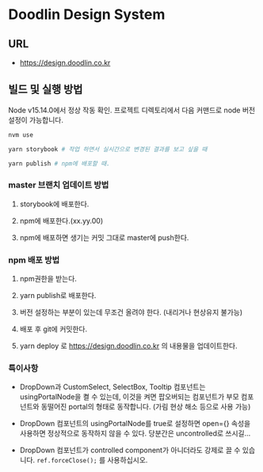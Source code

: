 # Doodlin Design System

## URL

- <https://design.doodlin.co.kr>

## 빌드 및 실행 방법

Node v15.14.0에서 정상 작동 확인. 프로젝트 디렉토리에서 다음 커맨드로 node 버전 설정이 가능합니다.
```bash
nvm use
```

```bash
yarn storybook # 작업 하면서 실시간으로 변경된 결과를 보고 싶을 때
```

```bash
yarn publish # npm에 배포할 때.
```

### master 브랜치 업데이트 방법

1. storybook에 배포한다.
   
2. npm에 배포한다.(xx.yy.00)

3. npm에 배포하면 생기는 커밋 그대로 master에 push한다.


### npm 배포 방법

1. npm권한을 받는다.

1. yarn publish로 배포한다.

1. 버전 설정하는 부분이 있는데 무조건 올려야 한다. (내리거나 현상유지 불가능)

1. 배포 후 git에 커밋한다.

1. yarn deploy 로 <https://design.doodlin.co.kr> 의 내용물을 업데이트한다.

### 특이사항

- DropDown과 CustomSelect, SelectBox, Tooltip 컴포넌트는 usingPortalNode을 켤 수 있는데, 이것을 켜면 팝오버되는 컴포넌트가 부모 컴포넌트와 동떨어진 portal의 형태로 동작합니다. (가림 현상 해소 등으로 사용 가능)

- DropDown 컴포넌트의 usingPortalNode를 true로 설정하면 open={} 속성을 사용하면 정상적으로 동작하지 않을 수 있다. 당분간은 uncontrolled로 쓰시길...

- DropDown 컴포넌트가 controlled component가 아니더라도 강제로 끌 수 있습니다. `ref.forceClose();` 를 사용하십시오.
